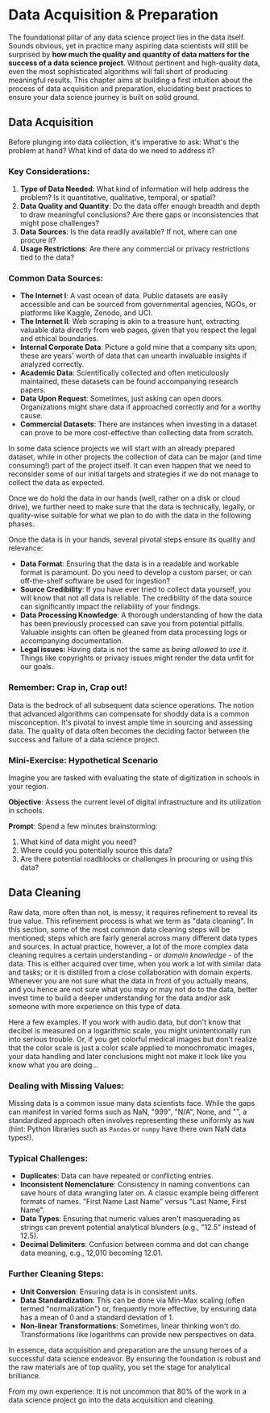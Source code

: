 # Data Acquisition & Preparation

The foundational pillar of any data science project lies in the data itself. Sounds obvious, yet in practice many aspiring data scientists will still be surprised by **how much the quality and quantity of data matters for the success of a data science project**. Without pertinent and high-quality data, even the most sophisticated algorithms will fall short of producing meaningful results. This chapter aims at building a first intuition about the process of data acquisition and preparation, elucidating best practices to ensure your data science journey is built on solid ground.

## Data Acquisition

Before plunging into data collection, it's imperative to ask: What's the problem at hand? What kind of data do we need to address it?

### Key Considerations:

1. **Type of Data Needed**: What kind of information will help address the problem? Is it quantitative, qualitative, temporal, or spatial?
2. **Data Quality and Quantity**: Do the data offer enough breadth and depth to draw meaningful conclusions? Are there gaps or inconsistencies that might pose challenges?
3. **Data Sources**: Is the data readily available? If not, where can one procure it?
4. **Usage Restrictions**: Are there any commercial or privacy restrictions tied to the data?

### Common Data Sources:

- **The Internet I**: A vast ocean of data. Public datasets are easily accessible and can be sourced from governmental agencies, NGOs, or platforms like Kaggle, Zenodo, and UCI.
- **The Internet II**: Web scraping is akin to a treasure hunt, extracting valuable data directly from web pages, given that you respect the legal and ethical boundaries.
- **Internal Corporate Data**: Picture a gold mine that a company sits upon; these are years' worth of data that can unearth invaluable insights if analyzed correctly.
- **Academic Data**: Scientifically collected and often meticulously maintained, these datasets can be found accompanying research papers.
- **Data Upon Request**: Sometimes, just asking can open doors. Organizations might share data if approached correctly and for a worthy cause.
- **Commercial Datasets**: There are instances when investing in a dataset can prove to be more cost-effective than collecting data from scratch.

In some data science projects we will start with an already prepared dataset, while in other projects the collection of data can be major (and time consuming!) part of the project itself. It can even happen that we need to reconsider some of our initial targets and strategies if we do not manage to collect the data as expected. 

Once we do hold the data in our hands (well, rather on a disk or cloud drive), we further need to make sure that the data is technically, legally, or quality-wise suitable for what we plan to do with the data in the following phases.  

Once the data is in your hands, several pivotal steps ensure its quality and relevance:

- **Data Format**: Ensuring that the data is in a readable and workable format is paramount. Do you need to develop a custom parser, or can off-the-shelf software be used for ingestion?
- **Source Credibility**: If you have ever tried to collect data yourself, you will know that not all data is reliable. The credibility of the data source can significantly impact the reliability of your findings.
- **Data Processing Knowledge**: A thorough understanding of how the data has been previously processed can save you from potential pitfalls. Valuable insights can often be gleaned from data processing logs or accompanying documentation.
- **Legal issues:** Having data is not the same as *being allowed to use it*. Things like copyrights or privacy issues might render the data unfit for our goals.

### Remember: Crap in, Crap out!

Data is the bedrock of all subsequent data science operations. The notion that advanced algorithms can compensate for shoddy data is a common misconception. It's pivotal to invest ample time in sourcing and assessing data. The quality of data often becomes the deciding factor between the success and failure of a data science project.

### **Mini-Exercise: Hypothetical Scenario**

Imagine you are tasked with evaluating the state of digitization in schools in your region.

**Objective**: Assess the current level of digital infrastructure and its utilization in schools.

**Prompt**: Spend a few minutes brainstorming:

1. What kind of data might you need?
2. Where could you potentially source this data?
3. Are there potential roadblocks or challenges in procuring or using this data?

## Data Cleaning

Raw data, more often than not, is messy; it requires refinement to reveal its true value. This refinement process is what we term as "data cleaning". In this section, some of the most common data cleaning steps will be mentioned; steps which are fairly general across many different data types and sources. In actual practice, however, a lot of the more complex data cleaning requires a certain understanding - or *domain knowledge* - of the data. This is either acquired over time, when you work a lot with similar data and tasks; or it is distilled from a close collaboration with domain experts. Whenever you are not sure what the data in front of you actually means, and you hence are not sure what you may or may not do to the data, better invest time to build a deeper understanding for the data and/or ask someone with more experience on this type of data. 

Here a few examples. If you work with audio data, but don't know that decibel is measured on a logarithmic scale, you might unintentionally run into serious trouble. Or, if you get colorful medical images but don't realize that the color scale is just a color scale applied to monochromatic images, your data handling and later conclusions might not make it look like you know what you are doing... 

### Dealing with Missing Values:

Missing data is a common issue many data scientists face. While the gaps can manifest in varied forms such as NaN, "999", "N/A",  None, and "", a standardized approach often involves representing these  uniformly as `NaN` (hint: Python libraries such as `Pandas` or `numpy` have there own NaN data types!).

### Typical Challenges:

- **Duplicates**: Data can have repeated or conflicting entries.
- **Inconsistent Nomenclature**: Consistency in naming conventions can save hours of data wrangling later on. A classic example being different formats of names. "First Name Last Name" versus "Last Name, First Name".
- **Data Types**: Ensuring that numeric values aren't masquerading as strings can prevent potential analytical blunders (e.g., "12.5" instead of 12.5).
- **Decimal Delimiters**: Confusion between comma and dot can change data meaning, e.g., 12,010 becoming 12.01.

### Further Cleaning Steps:

- **Unit Conversion**: Ensuring data is in consistent units.
- **Data Standardization**: This can be done via Min-Max scaling (often termed "normalization") or, frequently more effective, by ensuring data has a mean of 0 and a standard deviation of 1.
- **Non-linear Transformations**: Sometimes, linear thinking won't do. Transformations like logarithms can provide new perspectives on data.

In essence, data acquisition and preparation are the unsung heroes of a successful data science endeavor. By ensuring the foundation is robust  and the raw materials are of top quality, you set the stage for  analytical brilliance.

From my own experience: It is not uncommon that 80% of the work in a data science project go into the data acquisition and cleaning.